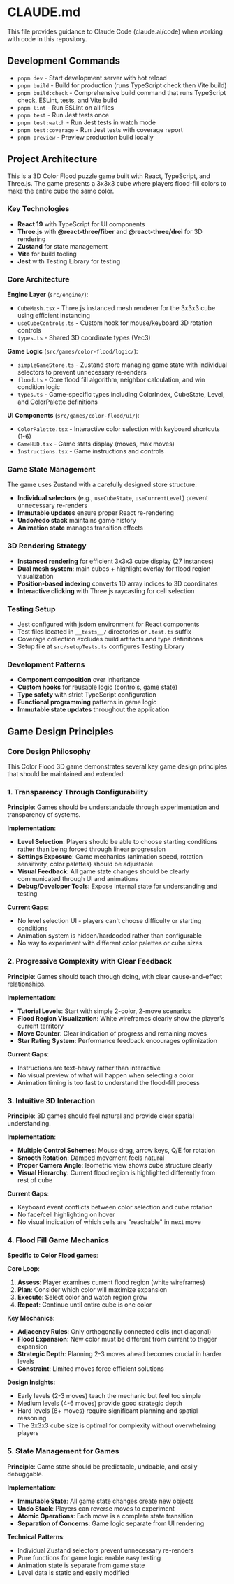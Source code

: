 # CLAUDE.md

This file provides guidance to Claude Code (claude.ai/code) when working with code in this repository.

## Development Commands

- `pnpm dev` - Start development server with hot reload
- `pnpm build` - Build for production (runs TypeScript check then Vite build)
- `pnpm build:check` - Comprehensive build command that runs TypeScript check, ESLint, tests, and Vite build
- `pnpm lint` - Run ESLint on all files
- `pnpm test` - Run Jest tests once
- `pnpm test:watch` - Run Jest tests in watch mode
- `pnpm test:coverage` - Run Jest tests with coverage report
- `pnpm preview` - Preview production build locally

## Project Architecture

This is a 3D Color Flood puzzle game built with React, TypeScript, and Three.js. The game presents a 3x3x3 cube where players flood-fill colors to make the entire cube the same color.

### Key Technologies
- **React 19** with TypeScript for UI components
- **Three.js** with **@react-three/fiber** and **@react-three/drei** for 3D rendering
- **Zustand** for state management
- **Vite** for build tooling
- **Jest** with Testing Library for testing

### Core Architecture

**Engine Layer** (`src/engine/`):
- `CubeMesh.tsx` - Three.js instanced mesh renderer for the 3x3x3 cube using efficient instancing
- `useCubeControls.ts` - Custom hook for mouse/keyboard 3D rotation controls
- `types.ts` - Shared 3D coordinate types (Vec3)

**Game Logic** (`src/games/color-flood/logic/`):
- `simpleGameStore.ts` - Zustand store managing game state with individual selectors to prevent unnecessary re-renders
- `flood.ts` - Core flood fill algorithm, neighbor calculation, and win condition logic
- `types.ts` - Game-specific types including ColorIndex, CubeState, Level, and ColorPalette definitions

**UI Components** (`src/games/color-flood/ui/`):
- `ColorPalette.tsx` - Interactive color selection with keyboard shortcuts (1-6)
- `GameHUD.tsx` - Game stats display (moves, max moves)
- `Instructions.tsx` - Game instructions and controls

### Game State Management

The game uses Zustand with a carefully designed store structure:
- **Individual selectors** (e.g., `useCubeState`, `useCurrentLevel`) prevent unnecessary re-renders
- **Immutable updates** ensure proper React re-rendering
- **Undo/redo stack** maintains game history
- **Animation state** manages transition effects

### 3D Rendering Strategy

- **Instanced rendering** for efficient 3x3x3 cube display (27 instances)
- **Dual mesh system**: main cubes + highlight overlay for flood region visualization
- **Position-based indexing** converts 1D array indices to 3D coordinates
- **Interactive clicking** with Three.js raycasting for cell selection

### Testing Setup

- Jest configured with jsdom environment for React components
- Test files located in `__tests__/` directories or `.test.ts` suffix
- Coverage collection excludes build artifacts and type definitions
- Setup file at `src/setupTests.ts` configures Testing Library

### Development Patterns

- **Component composition** over inheritance
- **Custom hooks** for reusable logic (controls, game state)
- **Type safety** with strict TypeScript configuration
- **Functional programming** patterns in game logic
- **Immutable state updates** throughout the application

## Game Design Principles

### Core Design Philosophy

This Color Flood 3D game demonstrates several key game design principles that should be maintained and extended:

### 1. Transparency Through Configurability

**Principle**: Games should be understandable through experimentation and transparency of systems.

**Implementation**:
- **Level Selection**: Players should be able to choose starting conditions rather than being forced through linear progression
- **Settings Exposure**: Game mechanics (animation speed, rotation sensitivity, color palettes) should be adjustable
- **Visual Feedback**: All game state changes should be clearly communicated through UI and animations
- **Debug/Developer Tools**: Expose internal state for understanding and testing

**Current Gaps**:
- No level selection UI - players can't choose difficulty or starting conditions
- Animation system is hidden/hardcoded rather than configurable
- No way to experiment with different color palettes or cube sizes

### 2. Progressive Complexity with Clear Feedback

**Principle**: Games should teach through doing, with clear cause-and-effect relationships.

**Implementation**:
- **Tutorial Levels**: Start with simple 2-color, 2-move scenarios
- **Flood Region Visualization**: White wireframes clearly show the player's current territory
- **Move Counter**: Clear indication of progress and remaining moves
- **Star Rating System**: Performance feedback encourages optimization

**Current Gaps**:
- Instructions are text-heavy rather than interactive
- No visual preview of what will happen when selecting a color
- Animation timing is too fast to understand the flood-fill process

### 3. Intuitive 3D Interaction

**Principle**: 3D games should feel natural and provide clear spatial understanding.

**Implementation**:
- **Multiple Control Schemes**: Mouse drag, arrow keys, Q/E for rotation
- **Smooth Rotation**: Damped movement feels natural
- **Proper Camera Angle**: Isometric view shows cube structure clearly
- **Visual Hierarchy**: Current flood region is highlighted differently from rest of cube

**Current Gaps**:
- Keyboard event conflicts between color selection and cube rotation
- No face/cell highlighting on hover
- No visual indication of which cells are "reachable" in next move

### 4. Flood Fill Game Mechanics

**Specific to Color Flood games**:

**Core Loop**:
1. **Assess**: Player examines current flood region (white wireframes)
2. **Plan**: Consider which color will maximize expansion
3. **Execute**: Select color and watch region grow
4. **Repeat**: Continue until entire cube is one color

**Key Mechanics**:
- **Adjacency Rules**: Only orthogonally connected cells (not diagonal)
- **Flood Expansion**: New color must be different from current to trigger expansion
- **Strategic Depth**: Planning 2-3 moves ahead becomes crucial in harder levels
- **Constraint**: Limited moves force efficient solutions

**Design Insights**:
- Early levels (2-3 moves) teach the mechanic but feel too simple
- Medium levels (4-6 moves) provide good strategic depth
- Hard levels (8+ moves) require significant planning and spatial reasoning
- The 3x3x3 cube size is optimal for complexity without overwhelming players

### 5. State Management for Games

**Principle**: Game state should be predictable, undoable, and easily debuggable.

**Implementation**:
- **Immutable State**: All game state changes create new objects
- **Undo Stack**: Players can reverse moves to experiment
- **Atomic Operations**: Each move is a complete state transition
- **Separation of Concerns**: Game logic separate from UI rendering

**Technical Patterns**:
- Individual Zustand selectors prevent unnecessary re-renders
- Pure functions for game logic enable easy testing
- Animation state is separate from game state
- Level data is static and easily modified